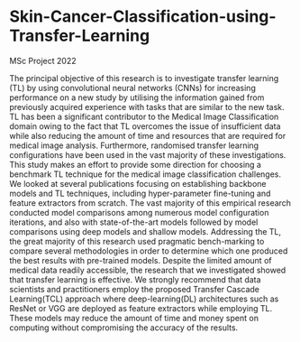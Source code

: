 # Skin-Cancer-Classification-using-Transfer-Learning

MSc Project 2022

The principal objective of this research is to investigate transfer learning (TL) by using
convolutional neural networks (CNNs) for increasing performance on a new study by
utilising the information gained from previously acquired experience with tasks that are
similar to the new task. TL has been a significant contributor to the Medical Image
Classification domain owing to the fact that TL overcomes the issue of insufficient data
while also reducing the amount of time and resources that are required for medical image
analysis. Furthermore, randomised transfer learning configurations have been used in
the vast majority of these investigations. This study makes an effort to provide some
direction for choosing a benchmark TL technique for the medical image classification
challenges. We looked at several publications focusing on establishing backbone models
and TL techniques, including hyper-parameter fine-tuning and feature extractors from
scratch. The vast majority of this empirical research conducted model comparisons
among numerous model configuration iterations, and also with state-of-the-art models
followed by model comparisons using deep models and shallow models. Addressing the
TL, the great majority of this research used pragmatic bench-marking to compare several
methodologies in order to determine which one produced the best results with pre-trained
models. Despite the limited amount of medical data readily accessible, the research that
we investigated showed that transfer learning is effective. We strongly recommend that
data scientists and practitioners employ the proposed Transfer Cascade Learning(TCL)
approach where deep-learning(DL) architectures such as ResNet or VGG are deployed
as feature extractors while employing TL. These models may reduce the amount of time
and money spent on computing without compromising the accuracy of the results.
